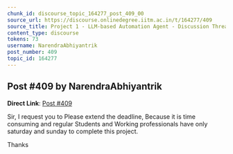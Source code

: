 ```yaml
---
chunk_id: discourse_topic_164277_post_409_00
source_url: https://discourse.onlinedegree.iitm.ac.in/t/164277/409
source_title: Project 1 - LLM-based Automation Agent - Discussion Thread [TDS Jan 2025]
content_type: discourse
tokens: 73
username: NarendraAbhiyantrik
post_number: 409
topic_id: 164277
---
```


## Post #409 by NarendraAbhiyantrik

**Direct Link**: [Post #409](https://discourse.onlinedegree.iitm.ac.in/t/164277/409)

Sir, I request you to Please extend the deadline, Because it is time consuming and regular Students and Working professionals have only saturday and sunday to complete this project.

Thanks
